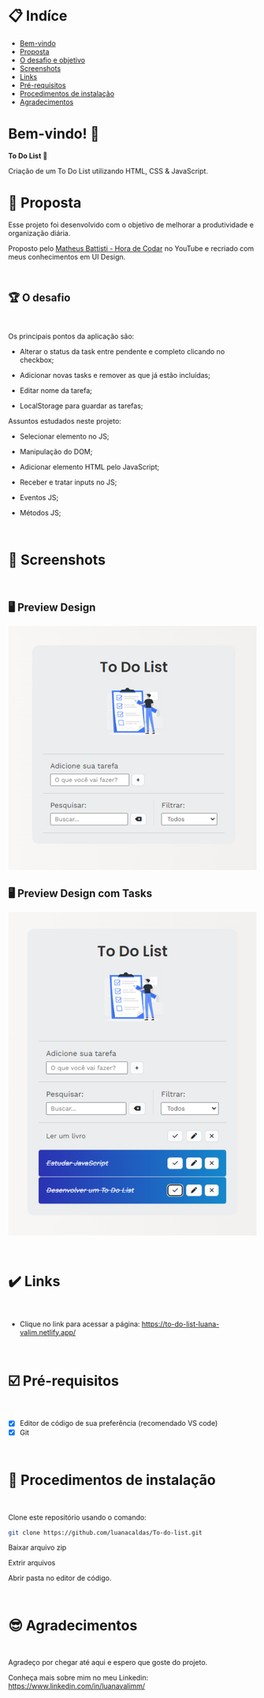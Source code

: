 # 📋 Indíce

- [Bem-vindo](#id01)
- [Proposta](#id02)
- [O desafio e objetivo](#id02.1)
- [Screenshots](#id04)
- [Links](#id05)
- [Pré-requisitos](#id07)
- [Procedimentos de instalação](#id08)
- [Agradecimentos](#id09)

# Bem-vindo! 👋 <a name="id01"></a>

**To Do List 📝**

Criação de um To Do List utilizando HTML, CSS & JavaScript.

# 🚀 Proposta <a name="id02"></a>

Esse projeto foi desenvolvido com o objetivo de melhorar a produtividade e organização diária.

Proposto pelo [Matheus Battisti - Hora de Codar](https://www.youtube.com/watch?v=HSssE1PRQcA&ab_channel=MatheusBattisti-HoradeCodar) no YouTube e recriado com meus conhecimentos em UI Design.

<br />

## :trophy: O desafio <a name="id02.1"></a>

<br />

Os principais pontos da aplicação são:

-  Alterar o status da task entre pendente e completo clicando no checkbox;

-  Adicionar novas tasks e remover as que já estão incluídas;

- Editar nome da tarefa;

- LocalStorage para guardar as tarefas;


Assuntos estudados neste projeto:

- Selecionar elemento no JS;

- Manipulação do DOM;

- Adicionar elemento HTML pelo JavaScript;

- Receber e tratar inputs no JS;

- Eventos JS;

- Métodos JS;

<br />

# :camera_flash: Screenshots <a name="id04"></a>

<br />

## :desktop_computer: Preview Design

![Preview](./img/Interface1.png)

## :desktop_computer: Preview Design com Tasks

![Preview com tasks](./img/Tasks.png)

<br />

# :heavy_check_mark: Links <a name="id05"></a>

<br />

- Clique no link para acessar a página: https://to-do-list-luana-valim.netlify.app/

<br />

# ☑️ Pré-requisitos <a name="id07"></a>

<br />

- [x] Editor de código de sua preferência (recomendado VS code)
- [x] Git

<br />

# 📝 Procedimentos de instalação <a name="id08"></a>

<br />

Clone este repositório usando o comando:

```bash
git clone https://github.com/luanacaldas/To-do-list.git
```

Baixar arquivo zip

Extrir arquivos

Abrir pasta no editor de código.

<br />

# :sunglasses: Agradecimentos <a name="id09"></a>

<br />

Agradeço por chegar até aqui e espero que goste do projeto.

Conheça mais sobre mim no meu Linkedin: https://www.linkedin.com/in/luanavalimm/

<br />
